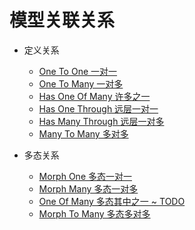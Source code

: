 # 模型关联关系
  
* 定义关系
    * [One To One 一对一](./01-has-one.md)
    * [One To Many 一对多](./02-has-many.md)
    * [Has One Of Many 许多之一](./03-has-one-of-many.md)
    * [Has One Through 远层一对一](./04-has-one-through.md)
    * [Has Many Through 远层一对多](./05-has-many-through.md)
    * [Many To Many 多对多](./06-belongs-to-many.md)

* 多态关系
  * [Morph One 多态一对一](./07-morph-one.md)
  * [Morph Many 多态一对多](./08-morph-many.md)
  * [One Of Many 多态其中之一 ~ TODO](./09-one-of-many.md)
  * [Morph To Many 多态多对多](./10-morph-to-many.md)
